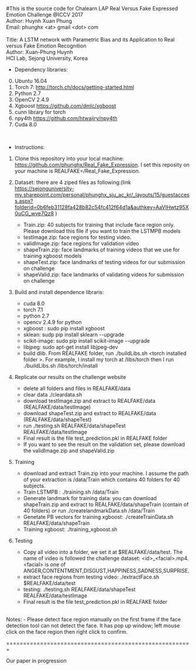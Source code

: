 #This is the source code for Chalearn LAP Real Versus Fake Expressed Emotion Challenge @ICCV 2017 </br>
Author: Huynh Xuan Phung </br>
Email: phunghx 	&lt;at&gt; gmail &lt;dot&gt; com </br>
</br>
Title: A LSTM network with Parametric Bias and its Application to Real versus Fake Emotion Recognition </br>
Author: Xuan-Phung Huynh </br>
HCI Lab, Sejong University, Korea </br>


* Dependency libraries: 
0. Ubuntu 16.04
1. Torch 7: http://torch.ch/docs/getting-started.html
2. Python 2.7
3. OpenCV 2.4.9
4. Xgboost https://github.com/dmlc/xgboost
5. cunn library for torch
6. npy4th https://github.com/htwaijry/npy4th
7. Cuda 8.0
</br>

* Instructions:

1. Clone this repository into your local machine: https://github.com/phunghx/Real_Fake_Expression. I set this reposity on your machine is REALFAKE=/Real_Fake_Expression. 
2. Dataset: there are 4 ziped files as following:(link https://sejonguniversity-my.sharepoint.com/personal/phunghx_sju_ac_kr/_layouts/15/guestaccess.aspx?folderid=0b6feb31128fa428b82c54fc412f64d1a&authkey=AaVIHwtz95X0uCG_wve7Qz8 )
	- Train.zip: 40 subjects for training that include face region  only. Please download this file if you want to train the LSTMPB models
	- testImage.zip: face regions for testing video.
	- validImage.zip: face regions for validation video
	- shapeTrain.zip: face landmarks of training videos that we use for training xgboost models
	- shapeTest.zip: face landmarks of testing videos for our submission on challenge
	- shapeValid.zip: face landmarks of validating videos for submission on challenge

3. Build and install dependence libraris:
	- cuda 8.0
	- torch 7.1
	- python 2.7
	- opencv 2.4.9 for python
	- xgboost : sudo pip install xgboost
	- sklean: sudp pip install sklearn --upgrade
	- scikit-image: sudo pip install scikit-image --upgrade
	- libjpeg: sudo apt-get install libjpeg-dev
	- build dlib. From REALFAKE folder, run ./buildLibs.sh &lt;torch installed folder &gt;. For example, I install my torch at /libs/torch then I run ./buildLibs.sh /libs/torch/install

4. Replicate our results on the challenge website
	- delete all folders and files in REALFAKE/data
	- clear data ./cleardata.sh
	- download testImage.zip and extract to REALFAKE/data (REALFAKE/data/testImage)
	- download shapeTest.zip and extract to REALFAKE/data (REALFAKE/data/shapeTest)
	- run ./testing.sh REALFAKE/data/shapeTest REALFAKE/data/testImage
	- Final result is the file test_prediction.pkl in REALFAKE folder
	- If you want to see the result on the validation set, please download the validImage.zip and shapeValid.zip

5. Training
	- download and extract Train.zip into your machine. I assume the path of your extraction is /data/Train which contains 40 folders for 40 subjects.
	- Train LSTMPB : ./training.sh /data/Train
	- Generate landmark for training data: you can download shapeTrain.zip and extract to REALFAKE/data/shapeTrain (contain of 40 folders) or run ./createlandmarkData.sh /data/Train
	- Genetate PB vectors for training xgboost: ./createTrainData.sh REALFAKE/data/shapeTrain
	- Training xgboost: ./training_xgboost.sh

6. Testing

	- Copy all video into a folder, we set it at $REALFAKE/data/test. The name of video is followed the challenge dataset: &lt;id&gt;_&lt;facial&gt;.mp4. &lt;facial&gt; is one of ANGER,CONTENTMENT,DISGUST,HAPPINESS,SADNESS,SURPRISE.
	- extract face regions from testing video: ./extractFace.sh  $REALFAKE/data/test
	- testing: ./testing.sh REALFAKE/data/shapeTest REALFAKE/data/testImage
	- Final result is the file test_prediction.pkl in REALFAKE folder

</br>
Notes:
- Please detect face region manually on the first frame if the face detection tool can not detect the face. It has pop up window; left mouse click on the face region then right click to confirm.

=======================================================
</br>

Our paper in progression
</br>






